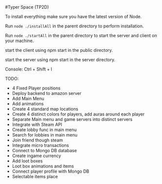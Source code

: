 #Typer Space (TP2D)

To install everything make sure you have the latest version of Node.

Run ```node ./installAll``` in the parent directory to perform installation.

Run ```node ./startAll``` in the parent directory to start the server and client on your machine.

start the client using npm start in the public directory.

start the server using npm start in the server directory.

Console: Ctrl + Shift + I

TODO:
- 4 Fixed Player positions
- Deploy backend to amazon server
- Add Main Menu
- Add animations
- Create 4 standard map locations
- Create 4 distinct colors for players, add auras around each player
- Separate Main menu and game servers into distinct servers
- Integrate with Steam API
- Create lobby func in main menu
- Search for lobbies in main menu
- Join friend though steam
- Integrate micro transactions
- Connect to Mongo DB database
- Create ingame currency
- Add loot boxes
- Loot box animations and items
- Connect player profile with Mongo DB
- Selectable items place
